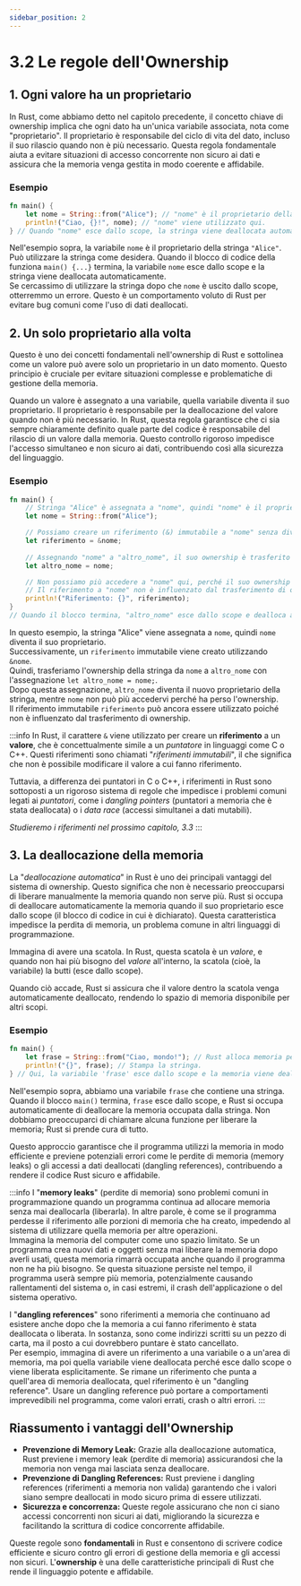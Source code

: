 ```yaml
---
sidebar_position: 2
---
```

# 3.2 Le regole dell'Ownership
## 1. Ogni valore ha un proprietario
In Rust, come abbiamo detto nel capitolo precedente, il concetto chiave di ownership implica che ogni dato ha un'unica variabile associata, nota come "proprietario". Il proprietario è responsabile del ciclo di vita del dato, incluso il suo rilascio quando non è più necessario. Questa regola fondamentale aiuta a evitare situazioni di accesso concorrente non sicuro ai dati e assicura che la memoria venga gestita in modo coerente e affidabile.

### Esempio
```rust
fn main() {
    let nome = String::from("Alice"); // "nome" è il proprietario della stringa.
    println!("Ciao, {}!", nome); // "nome" viene utilizzato qui.
} // Quando "nome" esce dallo scope, la stringa viene deallocata automaticamente.
```

Nell'esempio sopra, la variabile `nome` è il proprietario della stringa `"Alice"`. Può utilizzare la stringa come desidera. Quando il blocco di codice della funziona `main() {...}` termina, la variabile `nome` esce dallo scope e la stringa viene deallocata automaticamente.  
Se cercassimo di utilizzare la stringa dopo che `nome` è uscito dallo scope, otterremmo un errore. Questo è un comportamento voluto di Rust per evitare bug comuni come l'uso di dati deallocati.

## 2. Un solo proprietario alla volta
Questo è uno dei concetti fondamentali nell'ownership di Rust e sottolinea come un valore può avere solo un proprietario in un dato momento. Questo principio è cruciale per evitare situazioni complesse e problematiche di gestione della memoria. 

Quando un valore è assegnato a una variabile, quella variabile diventa il suo proprietario. Il proprietario è responsabile per la deallocazione del valore quando non è più necessario. In Rust, questa regola garantisce che ci sia sempre chiaramente definito quale parte del codice è responsabile del rilascio di un valore dalla memoria. Questo controllo rigoroso impedisce l'accesso simultaneo e non sicuro ai dati, contribuendo così alla sicurezza del linguaggio.

### Esempio
```rust
fn main() {
    // Stringa "Alice" è assegnata a "nome", quindi "nome" è il proprietario.
    let nome = String::from("Alice"); 

    // Possiamo creare un riferimento (&) immutabile a "nome" senza diventarne proprietari.
    let riferimento = &nome; 
    
    // Assegnando "nome" a "altro_nome", il suo ownership è trasferito da "nome" a "altro_nome".
    let altro_nome = nome; 

    // Non possiamo più accedere a "nome" qui, perché il suo ownership è stato trasferito a "altro_nome".
    // Il riferimento a "nome" non è influenzato dal trasferimento di ownership e può essere usato tranquillamente.
    println!("Riferimento: {}", riferimento);
} 
// Quando il blocco termina, "altro_nome" esce dallo scope e dealloca automaticamente la memoria associata alla stringa "Alice".
```

In questo esempio, la stringa "Alice" viene assegnata a `nome`, quindi `nome` diventa il suo proprietario.  
Successivamente, un `riferimento` immutabile viene creato utilizzando `&nome`.  
Quindi, trasferiamo l'ownership della stringa da `nome` a `altro_nome` con l'assegnazione `let altro_nome = nome;`.  
Dopo questa assegnazione, `altro_nome` diventa il nuovo proprietario della stringa, mentre `nome` non può più accedervi perché ha perso l'ownership.   
Il riferimento immutabile `riferimento` può ancora essere utilizzato poiché non è influenzato dal trasferimento di ownership.

:::info
In Rust, il carattere `&` viene utilizzato per creare un **riferimento** a un **valore**, che è concettualmente simile a un *puntatore* in linguaggi come C o C++. Questi riferimenti sono chiamati "*riferimenti immutabili*", il che significa che non è possibile modificare il valore a cui fanno riferimento.

Tuttavia, a differenza dei puntatori in C o C++, i riferimenti in Rust sono sottoposti a un rigoroso sistema di regole che impedisce i problemi comuni legati ai *puntatori*, come i *dangling pointers* (puntatori a memoria che è stata deallocata) o i *data race* (accessi simultanei a dati mutabili).

*Studieremo i riferimenti nel prossimo capitolo, 3.3*
:::

## 3. La deallocazione della memoria
La "*deallocazione automatica*" in Rust è uno dei principali vantaggi del sistema di ownership. Questo significa che non è necessario preoccuparsi di liberare manualmente la memoria quando non serve più. Rust si occupa di deallocare automaticamente la memoria quando il suo proprietario esce dallo scope (il blocco di codice in cui è dichiarato). Questa caratteristica impedisce la perdita di memoria, un problema comune in altri linguaggi di programmazione.

Immagina di avere una scatola. In Rust, questa scatola è un *valore*, e quando non hai più bisogno del *valore* all'interno, la scatola (cioè, la variabile) la butti (esce dallo scope).

Quando ciò accade, Rust si assicura che il valore dentro la scatola venga automaticamente deallocato, rendendo lo spazio di memoria disponibile per altri scopi.

### Esempio
```rust
fn main() {
    let frase = String::from("Ciao, mondo!"); // Rust alloca memoria per la stringa.
    println!("{}", frase); // Stampa la stringa.
} // Qui, la variabile 'frase' esce dallo scope e la memoria viene deallocata automaticamente.
```

Nell'esempio sopra, abbiamo una variabile `frase` che contiene una stringa. Quando il blocco `main()` termina, `frase` esce dallo scope, e Rust si occupa automaticamente di deallocare la memoria occupata dalla stringa. Non dobbiamo preoccuparci di chiamare alcuna funzione per liberare la memoria; Rust si prende cura di tutto.

Questo approccio garantisce che il programma utilizzi la memoria in modo efficiente e previene potenziali errori come le perdite di memoria (memory leaks) o gli accessi a dati deallocati (dangling references), contribuendo a rendere il codice Rust sicuro e affidabile.

:::info
I "**memory leaks**" (perdite di memoria) sono problemi comuni in programmazione quando un programma continua ad allocare memoria senza mai deallocarla (liberarla). In altre parole, è come se il programma perdesse il riferimento alle porzioni di memoria che ha creato, impedendo al sistema di utilizzare quella memoria per altre operazioni.  
Immagina la memoria del computer come uno spazio limitato. Se un programma crea nuovi dati e oggetti senza mai liberare la memoria dopo averli usati, questa memoria rimarrà occupata anche quando il programma non ne ha più bisogno. Se questa situazione persiste nel tempo, il programma userà sempre più memoria, potenzialmente causando rallentamenti del sistema o, in casi estremi, il crash dell'applicazione o del sistema operativo.

I "**dangling references**" sono riferimenti a memoria che continuano ad esistere anche dopo che la memoria a cui fanno riferimento è stata deallocata o liberata. In sostanza, sono come indirizzi scritti su un pezzo di carta, ma il posto a cui dovrebbero puntare è stato cancellato.  
Per esempio, immagina di avere un riferimento a una variabile o a un'area di memoria, ma poi quella variabile viene deallocata perché esce dallo scope o viene liberata esplicitamente. Se rimane un riferimento che punta a quell'area di memoria deallocata, quel riferimento è un "dangling reference". Usare un dangling reference può portare a comportamenti imprevedibili nel programma, come valori errati, crash o altri errori.
:::

## Riassumento i vantaggi dell'Ownership
- **Prevenzione di Memory Leak:** Grazie alla deallocazione automatica, Rust previene i memory leak (perdite di memoria) assicurandosi che la memoria non venga mai lasciata senza deallocare.
- **Prevenzione di Dangling References:** Rust previene i dangling references (riferimenti a memoria non valida) garantendo che i valori siano sempre deallocati in modo sicuro prima di essere utilizzati.
- **Sicurezza e concorrenza:** Queste regole assicurano che non ci siano accessi concorrenti non sicuri ai dati, migliorando la sicurezza e facilitando la scrittura di codice concorrente affidabile.

Queste regole sono **fondamentali** in Rust e consentono di scrivere codice efficiente e sicuro contro gli errori di gestione della memoria e gli accessi non sicuri. L'**ownership** è una delle caratteristiche principali di Rust che rende il linguaggio potente e affidabile.